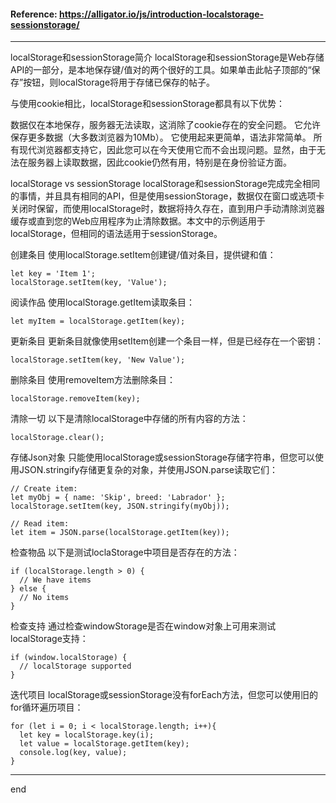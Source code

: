 
#### Reference: https://alligator.io/js/introduction-localstorage-sessionstorage/

---

localStorage和sessionStorage简介
 localStorage和sessionStorage是Web存储API的一部分，是本地保存键/值对的两个很好的工具。如果单击此帖子顶部的“保存”按钮，则localStorage将用于存储已保存的帖子。

与使用cookie相比，localStorage和sessionStorage都具有以下优势：

数据仅在本地保存，服务器无法读取，这消除了cookie存在的安全问题。
它允许保存更多数据（大多数浏览器为10Mb）。
它使用起来更简单，语法非常简单。
所有现代浏览器都支持它，因此您可以在今天使用它而不会出现问题。显然，由于无法在服务器上读取数据，因此cookie仍然有用，特别是在身份验证方面。

localStorage vs sessionStorage
localStorage和sessionStorage完成完全相同的事情，并且具有相同的API，但是使用sessionStorage，数据仅在窗口或选项卡关闭时保留，而使用localStorage时，数据将持久存在，直到用户手动清除浏览器缓存或直到您的Web应用程序为止清除数据。本文中的示例适用于localStorage，但相同的语法适用于sessionStorage。

创建条目
使用localStorage.setItem创建键/值对条目，提供键和值：

```
let key = 'Item 1';
localStorage.setItem(key, 'Value');
```

阅读作品
使用localStorage.getItem读取条目：
```
let myItem = localStorage.getItem(key);
```

更新条目
更新条目就像使用setItem创建一个条目一样，但是已经存在一个密钥：
```
localStorage.setItem(key, 'New Value');
```

删除条目
使用removeItem方法删除条目：
```
localStorage.removeItem(key);
```

清除一切
以下是清除localStorage中存储的所有内容的方法：
```
localStorage.clear();
```

存储Json对象
只能使用localStorage或sessionStorage存储字符串，但您可以使用JSON.stringify存储更复杂的对象，并使用JSON.parse读取它们：
```
// Create item:
let myObj = { name: 'Skip', breed: 'Labrador' };
localStorage.setItem(key, JSON.stringify(myObj));

// Read item:
let item = JSON.parse(localStorage.getItem(key));
```

检查物品
以下是测试loclaStorage中项目是否存在的方法：
```
if (localStorage.length > 0) {
  // We have items
} else {
  // No items
}
```

检查支持
通过检查windowStorage是否在window对象上可用来测试localStorage支持：
```
if (window.localStorage) {
  // localStorage supported
}
```

迭代项目
localStorage或sessionStorage没有forEach方法，但您可以使用旧的for循环遍历项目：
```
for (let i = 0; i < localStorage.length; i++){
  let key = localStorage.key(i);
  let value = localStorage.getItem(key);
  console.log(key, value);
}
```
---

end
